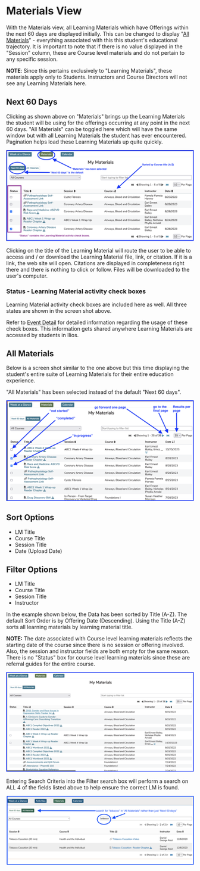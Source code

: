 # Materials View

With the Materials view, all Learning Materials which have Offerings within the next 60 days are displayed initially. This can be changed to display "[All Materials](https://iliosproject.gitbook.io/ilios-user-guide/dashboard/materials-view#all-materials)" - everything associated with this this student's educational trajectory. It is important to note that if there is no value displayed in the "Session" column, these are Course level materials and do not pertain to any specific session.

**NOTE**: Since this pertains exclusively to "Learning Materials", these materials apply only to Students. Instructors and Course Directors will not see any Learning Materials here.

## Next 60 Days

Clicking as shown above on "Materials" brings up the Learning Materials the student will be using for the offerings occurring at any point in the next 60 days. "All Materials" can be toggled here which will have the same window but with all Learning Materials the student has ever encountered. Pagination helps load these Learning Materials up quite quickly.

![My Materials - starting point](../images/materials_view/my_materials.png)

Clicking on the title of the Learning Material will route the user to be able to access and / or download the Learning Material file, link, or citation. If it is a link, the web site will open. Citations are displayed in completeness right there and there is nothing to click or follow. Files will be downloaded to the user's computer.

### Status - Learning Material activity check boxes
Learning Material activity check boxes are included here as well. All three states are shown in the screen shot above. 

Refer to [Event Detail](https://iliosproject.gitbook.io/ilios-user-guide/dashboard/materials-view#status-learning-material-activity-check-boxes) for detailed information regarding the usage of these check boxes. This information gets shared anywhere Learning Materials are accessed by students in Ilios.

## All Materials

Below is a screen shot similar to the one above but this time displaying the student's entire suite of Learning Materials for their entire education experience.

"All Materials" has been selected instead of the default "Next 60 days".

![All Materials](../images/materials_view/all_materials.png)

## Sort Options

* LM Title
* Course Title
* Session Title
* Date (Upload Date)

## Filter Options

* LM Title
* Course Title
* Session Title
* Instructor

In the example shown below, the Data has been sorted by Title (A-Z). The default Sort Order is by Offering Date (Descending). Using the Title (A-Z) sorts all learning materials by learning material title.

**NOTE:** The date associated with Course level learning materials reflects the starting date of the course since there is no session or offering involved. Also, the session and instructor fields are both empty for the same reason. There is no "Status" box for course level learning materials since these are referral guides for the entire course.

![All Materials - Updated Sort Order](../images/materials_view/materials_view_sorted.png)

Entering Search Criteria into the Filter search box will perform a search on ALL 4 of the fields listed above to help ensure the correct LM is found.

![All Materials option - search results shown](../images/materials_view/materials_view_filter.png)
